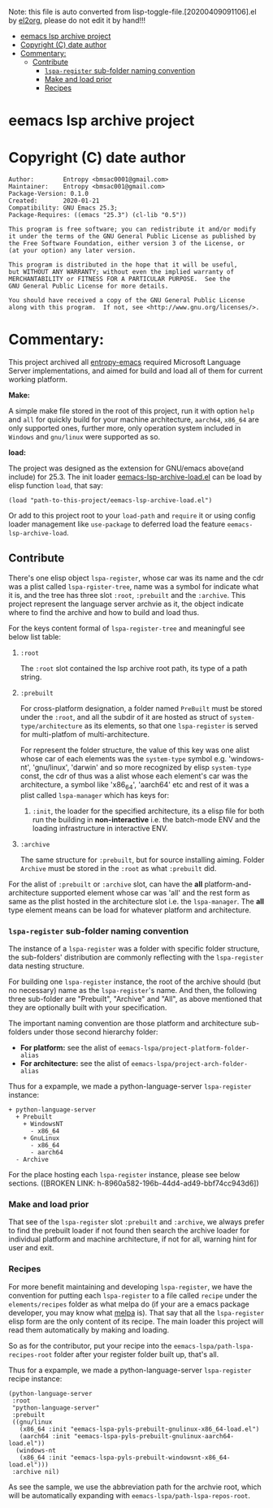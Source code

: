 Note: this file is auto converted from lisp-toggle-file.[20200409091106].el by [el2org](https://github.com/tumashu/el2org), please do not edit it by hand!!!

- [eemacs lsp archive project](#org80c7a46)
- [Copyright (C) date  author](#org6ecadbd)
- [Commentary:](#org9404b99)
  - [Contribute](#h-8c8344df-e341-4183-9e06-cec26bd8bb43)
    - [`lspa-register` sub-folder naming convention](#h-58d05c1a-62a2-44c4-be4f-1de662fe190b)
    - [Make and load prior](#h-7f5311d9-9ff0-4cb4-96f0-8775fd135246)
    - [Recipes](#h-8960a582-196b-44d4-ad49-bbf74cc943d6)


<a id="org80c7a46"></a>

# eemacs lsp archive project


<a id="org6ecadbd"></a>

# Copyright (C) date  author

    Author:        Entropy <bmsac0001@gmail.com>
    Maintainer:    Entropy <bmsac001@gmail.com>
    Package-Version: 0.1.0
    Created:       2020-01-21
    Compatibility: GNU Emacs 25.3;
    Package-Requires: ((emacs "25.3") (cl-lib "0.5"))

    This program is free software; you can redistribute it and/or modify
    it under the terms of the GNU General Public License as published by
    the Free Software Foundation, either version 3 of the License, or
    (at your option) any later version.

    This program is distributed in the hope that it will be useful,
    but WITHOUT ANY WARRANTY; without even the implied warranty of
    MERCHANTABILITY or FITNESS FOR A PARTICULAR PURPOSE.  See the
    GNU General Public License for more details.

    You should have received a copy of the GNU General Public License
    along with this program.  If not, see <http://www.gnu.org/licenses/>.


<a id="org9404b99"></a>

# Commentary:

This project archived all [entropy-emacs](https://github.com/c0001/entropy-emacs.git) required Microsoft Language Server implementations, and aimed for build and load all of them for current working platform.

**Make:**

A simple make file stored in the root of this project, run it with option `help` and `all` for quickly build for your machine architecture, `aarch64`, `x86_64` are only supported ones, further more, only operation system included in `Windows` and `gnu/linux` were supported as so.

**load:**

The project was designed as the extension for GNU/emacs above(and include) for 25.3. The init loader [eemacs-lsp-archive-load.el](eemacs-lsp-archive-load.el) can be load by elisp function `load`, that say:

```elisp
(load "path-to-this-project/eemacs-lsp-archive-load.el")
```

Or add to this project root to your `load-path` and `require` it or using config loader management like `use-package` to deferred load the feature `eemacs-lsp-archive-load`.


<a id="h-8c8344df-e341-4183-9e06-cec26bd8bb43"></a>

## Contribute

There's one elisp object `lspa-register`, whose car was its name and the cdr was a plist called `lspa-rgister-tree`, name was a symbol for indicate what it is, and the tree has three slot `:root`, `:prebuilt` and the `:archive`. This project represent the language server archvie as it, the object indicate where to find the archive and how to build and load thus.

For the keys content formal of `lspa-register-tree` and meaningful see below list table:

1.  `:root`

    The `:root` slot contained the lsp archive root path, its type of a path string.

2.  `:prebuilt`

    For cross-platform designation, a folder named `PreBuilt` must be stored under the `:root`, and all the subdir of it are hosted as struct of `system-type/architecture` as its elements, so that one `lspa-register` is served for multi-platfom of multi-architecture.

    For represent the folder structure, the value of this key was one alist whose car of each elements was the `system-type` symbol e.g. 'windows-nt', 'gnu/linux', 'darwin' and so more recognized by elisp `system-type` const, the cdr of thus was a alist whose each element's car was the architecture, a symbol like 'x86<sub>64</sub>', 'aarch64' etc and rest of it was a plist called `lspa-manager` which has keys for:

    1.  `:init`, the loader for the specified architecture, its a elisp file for both run the building in **non-interactive** i.e. the batch-mode ENV and the loading infrastructure in interactive ENV.

3.  `:archive`

    The same structure for `:prebuilt`, but for source installing aiming. Folder `Archive` must be stored in the `:root` as what `:prebuilt` did.

For the alist of `:prebuilt` or `:archive` slot, can have the **all** platform-and-architecture supported element whose car was 'all' and the rest form as same as the plist hosted in the architecture slot i.e. the `lspa-manager`. The **all** type element means can be load for <span class="underline">whatever platform and architecture</span>.


<a id="h-58d05c1a-62a2-44c4-be4f-1de662fe190b"></a>

### `lspa-register` sub-folder naming convention

The instance of a `lspa-register` was a folder with specific folder structure, the sub-folders' distribution are commonly reflecting with the `lspa-register` data nesting structure.

For building one `lspa-register` instance, the root of the archive should (but no necessary) name as the `lspa-register`'s name. And then, the following three sub-folder are "Prebuilt", "Archive" and "All", as above mentioned that they are optionally built with your specification.

The important naming convention are those platform and architecture sub-folders under those second hierarchy folder:

-   **For platform:** see the alist of `eemacs-lspa/project-platform-folder-alias`
-   **For architecture:** see the alist of `eemacs-lspa/project-arch-folder-alias`

Thus for a expample, we made a python-language-server `lspa-register` instance:

    + python-language-server
      + Prebuilt
        + WindowsNT
          - x86_64
        + GnuLinux
          - x86_64
          - aarch64
      - Archive

For the place hosting each `lspa-register` instance, please see below sections. ([BROKEN LINK: h-8960a582-196b-44d4-ad49-bbf74cc943d6])


<a id="h-7f5311d9-9ff0-4cb4-96f0-8775fd135246"></a>

### Make and load prior

That see of the `lspa-register` slot `:prebuilt` and `:archive`, we always prefer to find the prebuilt loader if not found then search the archive loader for individual platform and machine architecture, if not for all, warning hint for user and exit.


<a id="h-8960a582-196b-44d4-ad49-bbf74cc943d6"></a>

### Recipes

For more benefit maintaining and developing `lspa-register`, we have the convention for putting each `lspa-register` to a file called `recipe` under the `elements/recipes` folder as what melpa do (if your are a emacs package developer, you may know what [melpa](https://melpa.org/) is). That say that all the `lspa-register` elisp form are the only content of its recipe. The main loader this project will read them automatically by making and loading.

So as for the contributor, put your recipe into the `eemacs-lspa/path-lspa-recipes-root` folder after your register folder built up, that's all.

Thus for a expample, we made a python-language-server `lspa-register` recipe instance:

```emacs-lisp
(python-language-server
 :root
 "python-language-server"
 :prebuilt
 ((gnu/linux
   (x86_64 :init "eemacs-lspa-pyls-prebuilt-gnulinux-x86_64-load.el")
   (aarch64 :init "eemacs-lspa-pyls-prebuilt-gnulinux-aarch64-load.el"))
  (windows-nt
   (x86_64 :init "eemacs-lspa-pyls-prebuilt-windowsnt-x86_64-load.el")))
 :archive nil)
```

As see the sample, we use the abbreviation path for the archvie root, which will be automatically expanding with `eemacs-lspa/path-lspa-repos-root`.


<a id="org741ac27"></a>
